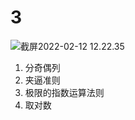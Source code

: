 # 3

<img src="../../.media/截屏2022-02-12 12.22.35.png" alt="截屏2022-02-12 12.22.35" style="zoom:100%;" />

1. 分奇偶列
2. 夹逼准则
3. 极限的指数运算法则
4. 取对数
